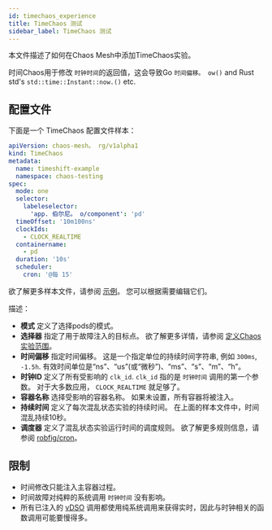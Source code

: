 ```yaml
---
id: timechaos_experience
title: TimeChaos 测试
sidebar_label: TimeChaos 测试
---
```


本文件描述了如何在Chaos Mesh中添加TimeChaos实验。

时间Chaos用于修改 `时钟时间`的返回值，这会导致Go `时间偏移。 ow()` and Rust std's `std::time::Instant::now.()` etc.

## 配置文件

下面是一个 TimeChaos 配置文件样本：

```yaml
apiVersion: chaos-mesh。 rg/v1alpha1
kind: TimeChaos
metadata:
  name: timeshift-example
  namespace: chaos-testing
spec:
  mode: one
  selector:
    labeleselector:
      'app. 伯尔尼。 o/component': 'pd'
  timeOffset: '10m100ns'
  clockIds:
    - CLOCK_REALTIME
  containername:
    - pd
  duration: '10s'
  scheduler:
    cron: '@每 15'
```

欲了解更多样本文件，请参阅 [示例](https://github.com/chaos-mesh/chaos-mesh/tree/master/examples)。 您可以根据需要编辑它们。

描述：

- **模式** 定义了选择pods的模式。
- **选择器** 指定了用于故障注入的目标点。 欲了解更多详情，请参阅 [定义Chaos 实验范围](../user_guides/experiment_scope.md)。
- **时间偏移** 指定时间偏移。 这是一个指定单位的持续时间字符串, 例如 `300ms`, `-1.5h`. 有效时间单位是“ns”、“us”(或“微秒”)、“ms”、“s”、“m”、“h”。
- **时钟ID** 定义了所有受影响的 `clk_id`. `clk_id` 指的是 `时钟时间` 调用的第一个参数。 对于大多数应用， `CLOCK_REALTIME` 就足够了。
- **容器名称** 选择受影响的容器名称。 如果未设置，所有容器将被注入。
- **持续时间** 定义了每次混乱状态实验的持续时间。 在上面的样本文件中，时间混乱持续10秒。
- **调度器** 定义了混乱状态实验运行时间的调度规则。 欲了解更多规则信息，请参阅 [robfig/cron](https://godoc.org/github.com/robfig/cron)。

## 限制

- 时间修改只能注入主容器过程。
- 时间故障对纯粹的系统调用 `时钟时间` 没有影响。
- 所有已注入的 [vDSO](http://man7.org/linux/man-pages/man7/vdso.7.html) 调用都使用纯系统调用来获得实时，因此与时钟相关的函数调用可能要慢得多。
